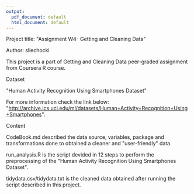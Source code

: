 ```yaml
---
output:
  pdf_document: default
  html_document: default
---
```

Project title: "Assignment W4- Getting and Cleaning Data"

Author: sliechocki

This project is a part of Getting and Cleaning Data peer-graded assignment from Coursera R course.

Dataset

"Human Activity Recognition Using Smartphones Dataset"

For more information check the link below:
"http://archive.ics.uci.edu/ml/datasets/Human+Activity+Recognition+Using+Smartphones".


Content

CodeBook.md described the data source, variables, package and transformations done to obtained a cleaner and 
"user-friendly" data. 

run_analysis.R is the script devided in 12 steps to perform the preprocessing of the "Human Activity Recognition Using Smartphones Dataset". 

tidydata.csv/tidydata.txt is the cleaned data obtained after running the script described in this project. 

